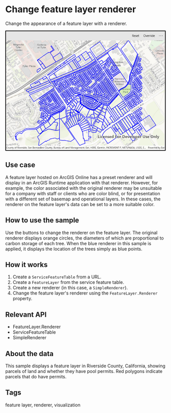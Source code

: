 # Change feature layer renderer

Change the appearance of a feature layer with a renderer.

![Image of change feature layer renderer](ChangeFeatureLayerRenderer.jpg)

## Use case

A feature layer hosted on ArcGIS Online has a preset renderer and will display in an ArcGIS Runtime application with that renderer. However, for example, the color associated with the original renderer may be unsuitable for a company with staff or clients who are color blind, or for presentation with a different set of basemap and operational layers. In these cases, the renderer on the feature layer's data can be set to a more suitable color.

## How to use the sample

Use the buttons to change the renderer on the feature layer. The original renderer displays orange circles, the diameters of which are proportional to carbon storage of each tree. When the blue renderer in this sample is applied, it displays the location of the trees simply as blue points.

## How it works

1. Create a `ServiceFeatureTable` from a URL.
2. Create a `FeatureLayer` from the service feature table.
3. Create a new renderer (in this case, a `SimpleRenderer`).
4. Change the feature layer's renderer using  the `FeatureLayer.Renderer` property.

## Relevant API

* FeatureLayer.Renderer
* ServiceFeatureTable
* SimpleRenderer

## About the data

This sample displays a feature layer in Riverside County, California, showing parcels of land and whether they have pool permits. Red polygons indicate parcels that do have permits.

## Tags

feature layer, renderer, visualization